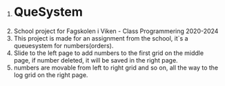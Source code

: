 1. # QueSystem
2. School project for Fagskolen i Viken - Class Programmering 2020-2024
3. This project is made for an assignment from the school, it`s a queuesystem for numbers(orders). 
4. Slide to the left page to add numbers to the first grid on the middle page, if number deleted, it will be saved in the right page.
5. numbers are movable from left to right grid and so on, all the way to the log grid on the right page.
